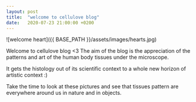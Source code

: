 ```yaml
---
layout: post
title:  "welcome to cellulove blog"
date:   2020-07-23 21:00:00 +0200
---
```


![welcome heart]({{ BASE_PATH }}/assets/images/hearts.jpg)

Welcome to cellulove blog <3
The aim of the blog is the appreciation of the patterns and art of the human body tissues under the microscope.

It gets the histology out of its scientific context to a whole new horizon of artistic context :)

Take the time to look at these pictures and see that tissues pattern are everywhere around us in nature and in objects.
